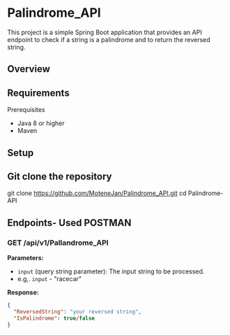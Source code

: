 # Palindrome_API

This project is a simple Spring Boot application that provides an API endpoint to check if a string is a palindrome and to return the reversed string.

## Overview

## Requirements
Prerequisites
- Java 8 or higher
- Maven

## Setup

## Git clone the repository
git clone https://github.com/MoteneJan/Palindrome_API.git
cd Palindrome-API

## Endpoints- Used POSTMAN

### GET /api/v1/Pallandrome_API

**Parameters:**

- `input` (query string parameter): The input string to be processed.
- e.g,. `input` - "racecar"

**Response:**

```json
{
  "ReversedString": "your reversed string",
  "IsPalindrome": true/false
}
